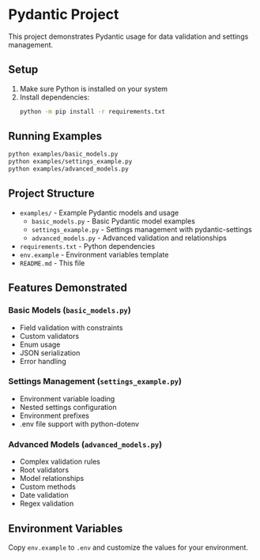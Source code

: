 # Pydantic Project

This project demonstrates Pydantic usage for data validation and settings management.

## Setup

1. Make sure Python is installed on your system
2. Install dependencies:
   ```bash
   python -m pip install -r requirements.txt
   ```

## Running Examples

```bash
python examples/basic_models.py
python examples/settings_example.py
python examples/advanced_models.py
```

## Project Structure

- `examples/` - Example Pydantic models and usage
  - `basic_models.py` - Basic Pydantic model examples
  - `settings_example.py` - Settings management with pydantic-settings
  - `advanced_models.py` - Advanced validation and relationships
- `requirements.txt` - Python dependencies
- `env.example` - Environment variables template
- `README.md` - This file

## Features Demonstrated

### Basic Models (`basic_models.py`)
- Field validation with constraints
- Custom validators
- Enum usage
- JSON serialization
- Error handling

### Settings Management (`settings_example.py`)
- Environment variable loading
- Nested settings configuration
- Environment prefixes
- .env file support with python-dotenv

### Advanced Models (`advanced_models.py`)
- Complex validation rules
- Root validators
- Model relationships
- Custom methods
- Date validation
- Regex validation

## Environment Variables

Copy `env.example` to `.env` and customize the values for your environment.
